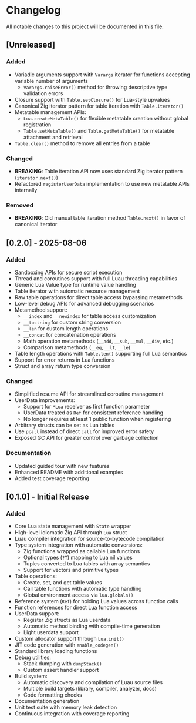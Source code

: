 # Changelog

All notable changes to this project will be documented in this file.

## [Unreleased]

### Added
- Variadic arguments support with `Varargs` iterator for functions accepting variable number of arguments
  - `Varargs.raiseError()` method for throwing descriptive type validation errors
- Closure support with `Table.setClosure()` for Lua-style upvalues
- Canonical Zig iterator pattern for table iteration with `Table.iterator()`
- Metatable management APIs:
  - `Lua.createMetaTable()` for flexible metatable creation without global registration
  - `Table.setMetaTable()` and `Table.getMetaTable()` for metatable attachment and retrieval
- `Table.clear()` method to remove all entries from a table

### Changed
- **BREAKING**: Table iteration API now uses standard Zig iterator pattern (`iterator.next()`)
- Refactored `registerUserData` implementation to use new metatable APIs internally

### Removed
- **BREAKING**: Old manual table iteration method `Table.next()` in favor of canonical iterator

## [0.2.0] - 2025-08-06

### Added
- Sandboxing APIs for secure script execution
- Thread and coroutines support with full Luau threading capabilities
- Generic Lua Value type for runtime value handling
- Table iterator with automatic resource management
- Raw table operations for direct table access bypassing metamethods
- Low-level debug APIs for advanced debugging scenarios
- Metamethod support:
  - `__index` and `__newindex` for table access customization
  - `__tostring` for custom string conversion
  - `__len` for custom length operations
  - `__concat` for concatenation operations
  - Math operation metamethods (`__add`, `__sub`, `__mul`, `__div`, etc.)
  - Comparison metamethods (`__eq`, `__lt`, `__le`)
- Table length operations with `Table.len()` supporting full Lua semantics
- Support for error returns in Lua functions
- Struct and array return type conversion

### Changed
- Simplified resume API for streamlined coroutine management
- UserData improvements:
  - Support for `*Lua` receiver as first function parameter
  - UserData treated as `Ref` for consistent reference handling
  - No longer requires at least 1 public function when registering
- Arbitrary structs can be set as Lua tables
- Use `pcall` instead of direct `call` for improved error safety
- Exposed GC API for greater control over garbage collection

### Documentation
- Updated guided tour with new features
- Enhanced README with additional examples
- Added test coverage reporting

## [0.1.0] - Initial Release

### Added
- Core Lua state management with `State` wrapper
- High-level idiomatic Zig API through `Lua` struct
- Luau compiler integration for source-to-bytecode compilation
- Type system integration with automatic conversions:
  - Zig functions wrapped as callable Lua functions
  - Optional types (`?T`) mapping to Lua nil values
  - Tuples converted to Lua tables with array semantics
  - Support for vectors and primitive types
- Table operations:
  - Create, set, and get table values
  - Call table functions with automatic type handling
  - Global environment access via `lua.globals()`
- Reference system (`Ref`) for holding Lua values across function calls
- Function references for direct Lua function access
- UserData support:
  - Register Zig structs as Lua userdata
  - Automatic method binding with compile-time generation
  - Light userdata support
- Custom allocator support through `Lua.init()`
- JIT code generation with `enable_codegen()`
- Standard library loading functions
- Debug utilities:
  - Stack dumping with `dumpStack()`
  - Custom assert handler support
- Build system:
  - Automatic discovery and compilation of Luau source files
  - Multiple build targets (library, compiler, analyzer, docs)
  - Code formatting checks
- Documentation generation
- Unit test suite with memory leak detection
- Continuous integration with coverage reporting